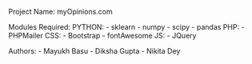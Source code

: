 Project Name: myOpinions.com

Modules Required:
	PYTHON:
		- sklearn
		- numpy
		- scipy
		- pandas
	PHP:
		- PHPMailer
	CSS:
		- Bootstrap
		- fontAwesome
	JS:
		- JQuery

Authors:
	- Mayukh Basu
	- Diksha Gupta
	- Nikita Dey
